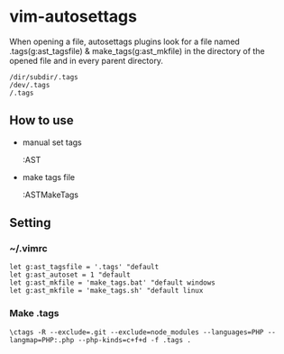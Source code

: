 # vim-autosettags

When opening a file, autosettags plugins look for a file named .tags(g:ast_tagsfile) & make_tags(g:ast_mkfile) in the directory of the opened file and in every parent directory.

```
/dir/subdir/.tags
/dev/.tags
/.tags
```

## How to use

- manual set tags

	:AST

- make tags file

	:ASTMakeTags

## Setting

### ~/.vimrc

```vim
let g:ast_tagsfile = '.tags' "default
let g:ast_autoset = 1 "default
let g:ast_mkfile = 'make_tags.bat' "default windows
let g:ast_mkfile = 'make_tags.sh' "default linux
```

### Make .tags

```shell
\ctags -R --exclude=.git --exclude=node_modules --languages=PHP --langmap=PHP:.php --php-kinds=c+f+d -f .tags .
```
